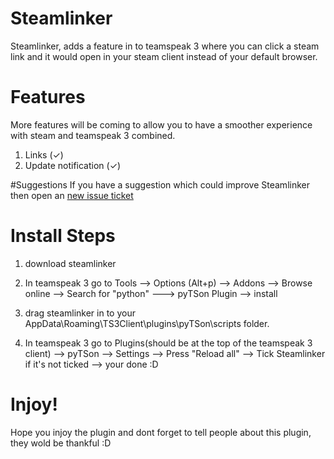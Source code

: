 # Steamlinker
Steamlinker, adds a feature in to teamspeak 3 where you can click a steam link and it would open in your steam client instead of your default browser. 

# Features
More features will be coming to allow you to have a smoother experience with steam and teamspeak 3 combined.

1. Links (✓)
2. Update notification (✓)


#Suggestions
If you have a suggestion which could improve Steamlinker then open an [new issue ticket](https://github.com/Galtrox/Steamlinker/issues)


# Install Steps

1. download steamlinker

2. In teamspeak 3 go to Tools --> Options (Alt+p) --> Addons --> Browse online --> Search for "python" ---> pyTSon Plugin --> install 

3. drag steamlinker in to your AppData\Roaming\TS3Client\plugins\pyTSon\scripts folder.

4. In teamspeak 3 go to Plugins(should be at the top of the teamspeak 3 client) --> pyTSon --> Settings --> Press "Reload all" --> Tick Steamlinker if it's not ticked --> your done :D

# Injoy!
Hope you injoy the plugin and dont forget to tell people about this plugin, they wold be thankful :D
